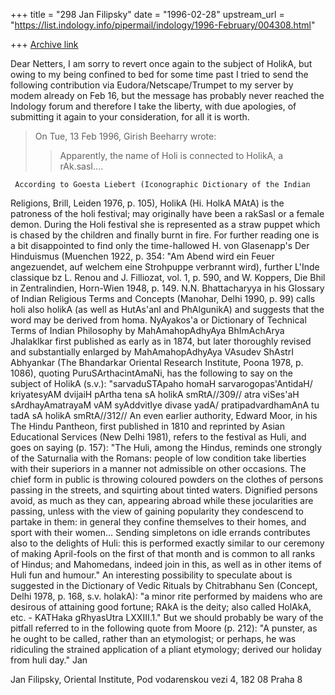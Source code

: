+++
title = "298 Jan Filipsky"
date = "1996-02-28"
upstream_url = "https://list.indology.info/pipermail/indology/1996-February/004308.html"

+++
[Archive link](https://list.indology.info/pipermail/indology/1996-February/004308.html)

Dear Netters,
I am sorry to revert once again to the subject of HolikA, but owing to my 
being confined to bed for some time past I tried to send the following 
contribution via Eudora/Netscape/Trumpet to my server by modem already on 
Feb 16, but the message has probably never reached the Indology forum and 
therefore I take the liberty, with due apologies, of submitting it again to 
your consideration, for all it is worth.

>On Tue, 13 Feb 1996, Girish Beeharry wrote:
>>Apparently, the name of Holi is connected to HolikA, a rAk.sasI....

     According to Goesta Liebert (Iconographic Dictionary of the Indian 
Religions, Brill, Leiden 1976, p. 105), HolikA (Hi. HolkA MAtA) is the 
patroness of the holi festival; may originally have been a rakSasI or a 
female demon. During the Holi festival she is represented as a straw puppet 
which is chased by the children and finally burnt in fire. For further 
reading one is a bit disappointed to find only the time-hallowed H. von 
Glasenapp's Der Hinduismus (Muenchen 1922, p. 354: "Am Abend wird ein Feuer 
angezuendet, auf welchem eine Strohpuppe <HolikA> verbrannt wird), further 
L'Inde classique bz L. Renou and J. Filliozat, vol. 1, p. 590, and W. 
Koppers, Die Bhil in Zentralindien, Horn-Wien 1948, p. 149.
     N.N. Bhattacharyya in his Glossary of Indian Religious Terms and 
Concepts (Manohar, Delhi 1990, p. 99) calls holi also holikA (as well as 
HutAs'anI and PhAlgunikA) and suggests that the word may be derived from 
homa.
     NyAyakos'a or Dictionary of Technical Terms of Indian Philosophy by 
MahAmahopAdhyAya BhImAchArya JhalakIkar first published as early as in 
1874, but later thoroughly revised and substantially enlarged by 
MahAmahopAdhyAya VAsudev ShAstrI Abhyankar (The Bhandarkar Oriental 
Research Institute, Poona 1978, p. 1086), quoting PuruSArthacintAmaNi, has 
the following to say on the subject of HolikA (s.v.):
"sarvaduSTApaho homaH sarvarogopas'AntidaH/ kriyatesyAM dvijaiH pArtha tena 
sA holikA smRtA//309//
atra viSes'aH sArdhayAmatrayaM vAM syAddvitIye divase yadA/ 
pratipadvardhamAnA tu tadA sA holikA smRtA//312//
     An even earlier authority, Edward Moor, in his The Hindu Pantheon, 
first published in 1810 and reprinted by Asian Educational Services (New 
Delhi 1981), refers to the festival as Huli, and goes on saying (p. 157): 
"The Huli, among the Hindus, reminds one strongly of the Saturnalia with 
the Romans: people of low condition take liberties with their superiors in 
a manner not admissible on other occasions. The chief form in public is 
throwing coloured powders on the clothes of persons passing in the streets, 
and squirting about tinted waters. Dignified persons avoid, as much as they 
can, appearing abroad while these jocularities are passing, unless with the 
view of gaining popularity they condescend to partake in them: in general 
they confine themselves to their homes, and sport with their women... 
Sending simpletons on idle errands contributes also to the delights of 
Huli: this is performed exactly similar to our ceremony of making 
April-fools on the first of that month and is common to all ranks of 
Hindus; and Mahomedans, indeed join in this, as well as in other items of 
Huli fun and humour."
     An interesting possibility to speculate about is suggested in the 
Dictionary of Vedic Rituals by Chitrabhanu Sen (Concept, Delhi 1978, p. 
168, s.v. holakA): "a minor rite performed by maidens who are desirous of 
attaining good fortune; RAkA is the deity; also called HolAkA, etc. - 
KATHaka gRhyasUtra LXXIII.1."
     But we should probably be wary of the pitfall referred to in the 
following quote from Moore (p. 212): "A punster, as he ought to be called, 
rather than an etymologist; or perhaps, he was ridiculing the strained 
application of a pliant etymology; derived our holiday from huli day."
Jan

Jan Filipsky, Oriental Institute, Pod vodarenskou vezi 4,
182 08 Praha 8




